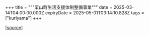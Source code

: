 +++
title = """栗山町生活支援体制整備事業"""
date = 2025-03-14T04:00:00.000Z
expiryDate = 2025-05-01T03:14:10.828Z
tags = ["kuriyama"]
+++


[[source]](https://www.town.kuriyama.hokkaido.jp/soshiki/43/30793.html)
